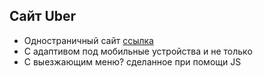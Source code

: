 ## Сайт Uber
- Одностраничный сайт [ссылка](https://okazaki87.github.io/)
- С адаптивом под мобильные устройства и не только
- С выезжающим меню? сделанное при помощи JS
